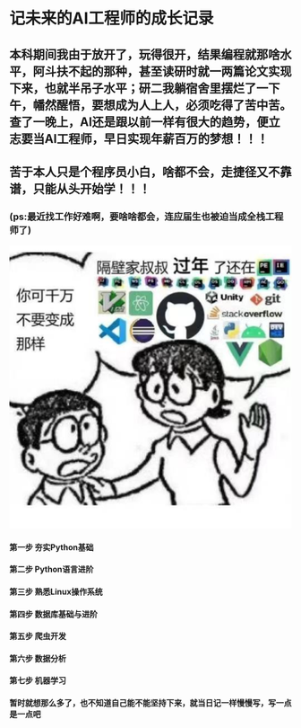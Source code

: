 # 记未来的AI工程师的成长记录

## 本科期间我由于放开了，玩得很开，结果编程就那啥水平，阿斗扶不起的那种，甚至读研时就一两篇论文实现下来，也就半吊子水平；研二我躺宿舍里摆烂了一下午，幡然醒悟，要想成为人上人，必须吃得了苦中苦。查了一晚上，AI还是跟以前一样有很大的趋势，便立志要当AI工程师，早日实现年薪百万的梦想！！！
## 苦于本人只是个程序员小白，啥都不会，走捷径又不靠谱，只能从头开始学！！！
### (ps:最近找工作好难啊，要啥啥都会，连应届生也被迫当成全栈工程师了)
![](001.jpg)

#### 第一步 夯实Python基础
#### 第二步 Python语言进阶
#### 第三步 熟悉Linux操作系统
#### 第四步 数据库基础与进阶
#### 第五步 爬虫开发
#### 第六步 数据分析
#### 第七步 机器学习

#### 暂时就想那么多了，也不知道自己能不能坚持下来，就当日记一样慢慢写，写一点是一点吧